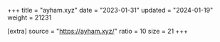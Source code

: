 +++
title = "ayham.xyz"
date = "2023-01-31"
updated = "2024-01-19"
weight = 21231

[extra]
source = "https://ayham.xyz/"
ratio = 10
size = 21
+++
